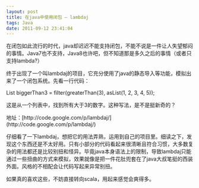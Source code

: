 ```yaml
---
layout: post
title: 在java中使用闭包 – lambdaj
tags: Java
date: 2011-09-12 23:41:04
---
```


在闭包如此流行的时代，java却迟迟不能支持闭包，不能不说是一件让人失望郁闷的事情。Java7也不支持，Java8也许吧，但不知道那是多久之后的事情（或者只支持lambda?）
<p>终于出现了一个叫lambdaj的项目，它充分使用了java的静态导入等功能，模拟出来了一个闭包系统。先看一行代码：
<p>List<Integer> biggerThan3 = filter(greaterThan(3), asList(1, 2, 3, 4, 5));

这是从一个列表中，找到所有大于3的数字。这种写法，是不是挺新奇的？
<p>地址：[http://code.google.com/p/lambdaj/](http://code.google.com/p/lambdaj/)
<p>仔细看了一下lambdaj，想把它的用法弄熟，运用到自己的项目里。细读之下，发现这个东西还是不太好用。只有小部分的代码看起来很清晰且符合习惯，大多数复杂的用法都还是比较别扭和怪异。毕竟java本身语法上的限制，导致lambdaj只能通过一些扭曲的方式来模拟，效果就像是把一件花肚兜套在了java大叔笔挺的西装外面。风格的不相配会让代码写起来异常别扭。
<p>如果真的喜欢这些，不妨直接转向scala，用起来感觉会爽得多。
